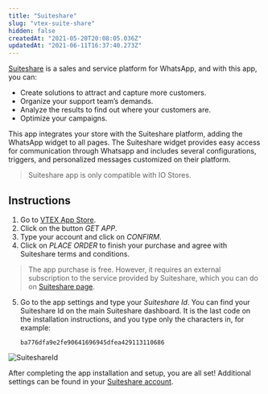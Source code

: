 ```yaml
---
title: "Suiteshare"
slug: "vtex-suite-share"
hidden: false
createdAt: "2021-05-20T20:08:05.036Z"
updatedAt: "2021-06-11T16:37:40.273Z"
---
```

[Suiteshare](https://apps.vtex.com/vtex-suite-share/p) is a sales and service platform for WhatsApp, and with this app, you can:
- Create solutions to attract and capture more customers.
- Organize your support team’s demands.
- Analyze the results to find out where your customers are.
- Optimize your campaigns.

This app integrates your store with the Suiteshare platform, adding the WhatsApp widget to all pages. The Suiteshare widget provides easy access for communication through Whatsapp and includes several configurations, triggers, and personalized messages customized on their platform.

>Suiteshare app is only compatible with IO Stores.


## Instructions
1. Go to [VTEX App Store](https://apps.vtex.com/vtex-suite-share/p).
2. Click on the button _GET APP_.
3. Type your account and click on _CONFIRM_.
4. Click on _PLACE ORDER_ to finish your purchase and agree with Suiteshare terms and conditions.


>The app purchase is free. However, it requires an external subscription to the service provided by Suiteshare, which you can do on [Suiteshare page](https://suiteshare.com).


5. Go to the app settings and type your _Suiteshare Id_. You can find your Suiteshare Id on the main Suiteshare dashboard. It is the last code on the installation instructions, and you type only the characters in, for example:

      `ba776dfa9e2fe90641696945dfea429113110686`

![SuiteshareId](https://cdn.jsdelivr.net/gh/vtexdocs/dev-portal-content@main/images/vtex-suite-share-0.png)
 
After completing the app installation and setup, you are all set! Additional settings can be found in your [Suiteshare account](https://suiteshare.com/auth/signin).